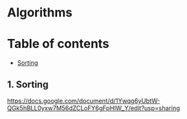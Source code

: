 # Algorithms


Table of contents
=================
  * [Sorting](#1-sorting)
  
  
## 1. Sorting
https://docs.google.com/document/d/1Ywqg6yUbtW-QGk5hBLL0yxw7M56dZCLoFY6gFpHlW_Y/edit?usp=sharing
